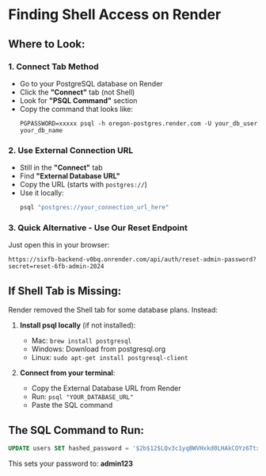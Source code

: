 # Finding Shell Access on Render

## Where to Look:

### 1. **Connect Tab Method**
- Go to your PostgreSQL database on Render
- Click the **"Connect"** tab (not Shell)
- Look for **"PSQL Command"** section
- Copy the command that looks like:
  ```
  PGPASSWORD=xxxxx psql -h oregon-postgres.render.com -U your_db_user your_db_name
  ```

### 2. **Use External Connection URL**
- Still in the **"Connect"** tab
- Find **"External Database URL"**
- Copy the URL (starts with `postgres://`)
- Use it locally:
  ```bash
  psql "postgres://your_connection_url_here"
  ```

### 3. **Quick Alternative - Use Our Reset Endpoint**
Just open this in your browser:
```
https://sixfb-backend-v0bq.onrender.com/api/auth/reset-admin-password?secret=reset-6fb-admin-2024
```

## If Shell Tab is Missing:

Render removed the Shell tab for some database plans. Instead:

1. **Install psql locally** (if not installed):
   - Mac: `brew install postgresql`
   - Windows: Download from postgresql.org
   - Linux: `sudo apt-get install postgresql-client`

2. **Connect from your terminal**:
   - Copy the External Database URL from Render
   - Run: `psql "YOUR_DATABASE_URL"`
   - Paste the SQL command

## The SQL Command to Run:
```sql
UPDATE users SET hashed_password = '$2b$12$LQv3c1yqBWVHxkd0LHAkCOYz6TtxMQJqhN8/LewYpfQaXUIpaPE4q' WHERE email = 'c50bossio@gmail.com';
```

This sets your password to: **admin123**